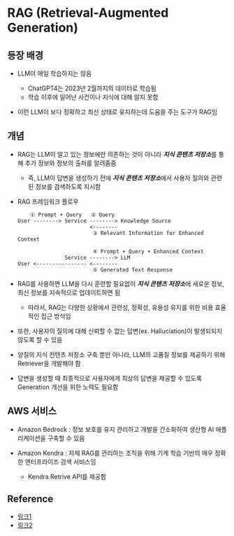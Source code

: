 # RAG (Retrieval-Augmented Generation)


## 등장 배경

- LLM이 매일 학습하지는 않음
    - ChatGPT4는 2023년 2월까지의 데이터로 학습됨
    - 학습 이후에 일어난 사건이나 지식에 대해 알지 못함

- 이런 LLM이 보다 정확하고 최신 상태로 유지하는데 도움을 주는 도구가 RAG임

## 개념

- RAG는 LLM이 알고 있는 정보에만 의존하는 것이 아니라 ***지식 콘텐츠 저장소***를 통해 추가 정보와 정보의 출처를 알려줌줌
    - 즉, LLM이 답변을 생성하기 전에 ***지식 콘텐츠 저장소***에서 사용자 질의와 관련된 정보를 검색하도록 지시함

- RAG 프레임워크 플로우

    ```
        ① Prompt + Query   ② Query
    User --------> Service --------> Knowledge Source
                           <--------
                            ③ Relevant Information for Enhanced Context

                            ④ Prompt + Query + Enhanced Context
                   Service --------> LLM
    User <---------------- <--------
                            ⑤ Generated Text Response
    ```

- RAG를 사용하면 LLM을 다시 훈련할 필요없이 ***지식 콘텐츠 저장소***에 새로운 정보, 최신 정보를 지속적으로 업데이트하면 됨
    - 따라서, RAG는 다양한 상황에서 관련성, 정확성, 유용성 유지를 위한 비용 효율적인 접근 방식임

- 또한, 사용자의 질의에 대해 신뢰할 수 없는 답변(ex. Halluciation)이 발생되되지 않도록 할 수 있음

- 양질의 지식 컨텐츠 저장소 구축 뿐만 아니라, LLM의 고품질 정보를 제공하기 위해 Retriever을 개발해야 함

- 답변을 생성할 때 최종적으로 사용자에게 최상의 답변을 제공할 수 있도록 Generation 개선을 위한 노력도 필요함

## AWS 서비스

- Amazon Bedrock : 정보 보호를 유지 관리하고 개발을 간소화하여 생산형 AI 애플리케이션을 구축할 수 있음

- Amazon Kendra : 자체 RAG를 관리하는 조직을 위해 기계 학습 기반의 매우 정확한 엔터프라이즈 검색 서비스임
    - Kendra Retrive API를 제공함


## Reference

- [링크1](https://brunch.co.kr/@ywkim36/146)
- [링크2](https://aws.amazon.com/ko/what-is/retrieval-augmented-generation/)